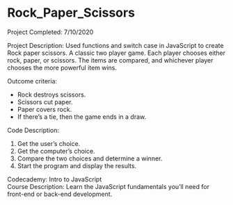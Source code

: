 # Rock_Paper_Scissors
Project Completed: 7/10/2020 
  
Project Description: Used functions and switch case in JavaScript to create Rock paper scissors. A classic two player game. Each player chooses either rock, paper, or scissors. The items are compared, and whichever player chooses the more powerful item wins.    
  
Outcome criteria:  
- Rock destroys scissors.  
- Scissors cut paper.  
- Paper covers rock.  
- If there’s a tie, then the game ends in a draw.  
  
Code Description:   
1. Get the user’s choice.  
2. Get the computer’s choice.  
3. Compare the two choices and determine a winner.  
4. Start the program and display the results.  

Codecademy: Intro to JavaScript  
Course Description: Learn the JavaScript fundamentals you’ll need for front-end or back-end development.  
